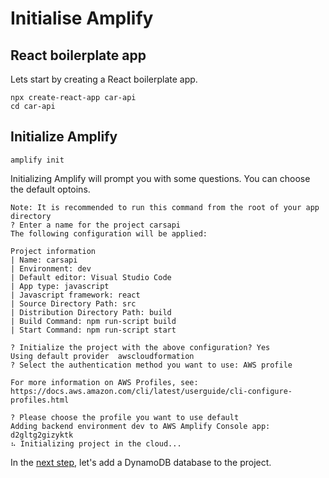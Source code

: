 # Initialise Amplify

## React boilerplate app

Lets start by creating a React boilerplate app.

```shell
npx create-react-app car-api
cd car-api
```

## Initialize Amplify

```shell
amplify init
```
Initializing Amplify will prompt you with some questions. You can choose the default optoins.

```shell
Note: It is recommended to run this command from the root of your app directory
? Enter a name for the project carsapi
The following configuration will be applied:

Project information
| Name: carsapi
| Environment: dev
| Default editor: Visual Studio Code
| App type: javascript
| Javascript framework: react
| Source Directory Path: src
| Distribution Directory Path: build
| Build Command: npm run-script build
| Start Command: npm run-script start

? Initialize the project with the above configuration? Yes
Using default provider  awscloudformation
? Select the authentication method you want to use: AWS profile

For more information on AWS Profiles, see:
https://docs.aws.amazon.com/cli/latest/userguide/cli-configure-profiles.html

? Please choose the profile you want to use default
Adding backend environment dev to AWS Amplify Console app: d2gltg2gizyktk
⠦ Initializing project in the cloud...

```

In the [next step](./02-add-storage.md), let's add a DynamoDB database to the project. 
